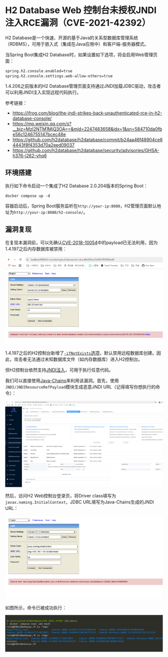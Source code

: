 # H2 Database Web 控制台未授权JNDI注入RCE漏洞（CVE-2021-42392）

H2 Database是一个快速、开源的基于Java的关系型数据库管理系统（RDBMS），可用于嵌入式（集成在Java应用中）和客户端-服务器模式。

当Spring Boot集成H2 Database时，如果设置如下选项，将会启用Web管理页面：

```
spring.h2.console.enabled=true
spring.h2.console.settings.web-allow-others=true
```

1.4.206之前版本的H2 Database管理页面支持通过JNDI加载JDBC驱动，攻击者可以利用JNDI注入实现远程代码执行。

参考链接：

- <https://jfrog.com/blog/the-jndi-strikes-back-unauthenticated-rce-in-h2-database-console/>
- <https://mp.weixin.qq.com/s?__biz=MzI2NTM1MjQ3OA==&mid=2247483658&idx=1&sn=584710da0fbe56c1246755147bcec48e>
- <https://github.com/h2database/h2database/commit/b24aa46f48904ce64443f8f4353d70a2eed09037>
- <https://github.com/h2database/h2database/security/advisories/GHSA-h376-j262-vhq6>

## 环境搭建

执行如下命令启动一个集成了H2 Database 2.0.204版本的Spring Boot：

```
docker compose up -d
```

容器启动后，Spring Boot服务监听在`http://your-ip:8080`，H2管理页面默认地址为`http://your-ip:8080/h2-console/`。

## 漏洞复现

在复现本漏洞前，可以先确认[CVE-2018-10054](../CVE-2018-10054)中的payload已无法利用，因为1.4.197之后内存数据库被禁用：

![](1.png)

1.4.197之后的H2控制台新增了[`-ifNotExists`选项](https://github.com/h2database/h2database/pull/1726)，默认禁用远程数据库创建。因此，攻击者无法通过未知数据库文件（如内存数据库）进入H2控制台。

但H2控制台依然支持[JNDI注入](https://www.veracode.com/blog/research/exploiting-jndi-injections-java)，可用于执行任意代码。

我们可以直接使用[Java-Chains](https://github.com/vulhub/java-chains)来利用该漏洞。首先，使用`JNDI/JNDIResourceRefPayload`模块生成恶意JNDI URL（记得填写你想执行的命令）：

![](2.png)

然后，访问H2 Web控制台登录页，将Driver class填写为`javax.naming.InitialContext`，JDBC URL填写为Java-Chains生成的JNDI URL：

![](3.png)

如图所示，命令已被成功执行：

![](4.png)
